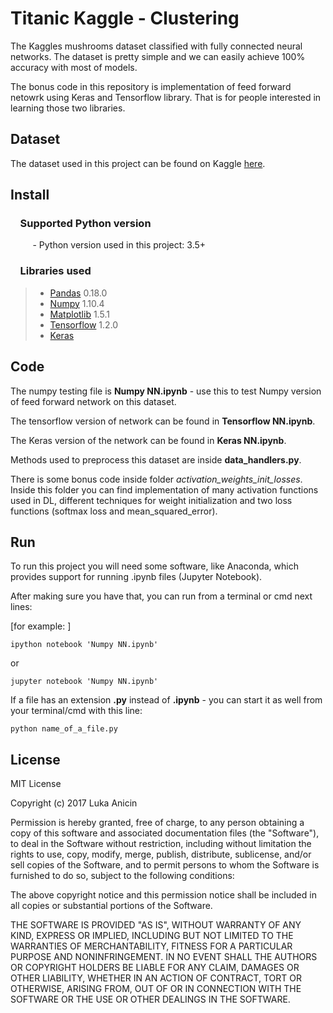 # Titanic Kaggle - Clustering

The Kaggles mushrooms dataset classified with fully connected neural networks. The dataset is pretty simple and we can easily achieve 100% accuracy with most of models.

The bonus code in this repository is implementation of feed forward netowrk using Keras and Tensorflow library. That is for people interested in learning those two libraries.
## Dataset

The dataset used in this project can be found on Kaggle [here](https://www.kaggle.com/uciml/mushroom-classification).

## Install

### &nbsp;&nbsp;&nbsp; Supported Python version
&nbsp;&nbsp;&nbsp;&nbsp;&nbsp;&nbsp;&nbsp;&nbsp;&nbsp;- Python version used in this project: 3.5+

### &nbsp;&nbsp;&nbsp; Libraries used

> *  [Pandas](http://pandas.pydata.org) 0.18.0
> *  [Numpy](http://www.numpy.org) 1.10.4
> *  [Matplotlib](https://matplotlib.org) 1.5.1
> *  [Tensorflow](http://tensorflow.org) 1.2.0
> *  [Keras](https://keras.io)

## Code

The numpy testing file is **Numpy NN.ipynb** - use this to test Numpy version of feed forward network on this dataset.

The tensorflow version of network can be found in **Tensorflow NN.ipynb**.

The Keras version of the network can be found in **Keras NN.ipynb**.

Methods used to preprocess this dataset are inside **data_handlers.py**.

There is some bonus code inside folder *activation_weights_init_losses*.
Inside this folder you can find implementation of many activation functions used in DL, different techniques for weight initialization and two loss functions (softmax loss and mean_squared_error).

## Run

To run this project you will need some software, like Anaconda, which provides support for running .ipynb files (Jupyter Notebook).

After making sure you have that, you can run from a terminal or cmd next lines:

[for example: ]

`ipython notebook 'Numpy NN.ipynb'`

or

`jupyter notebook 'Numpy NN.ipynb'`

If a file has an extension **.py** instead of **.ipynb** - you can start it as well from your terminal/cmd with this line:

`python name_of_a_file.py`


## License

MIT License

Copyright (c) 2017 Luka Anicin

Permission is hereby granted, free of charge, to any person obtaining a copy
of this software and associated documentation files (the "Software"), to deal
in the Software without restriction, including without limitation the rights
to use, copy, modify, merge, publish, distribute, sublicense, and/or sell
copies of the Software, and to permit persons to whom the Software is
furnished to do so, subject to the following conditions:

The above copyright notice and this permission notice shall be included in all
copies or substantial portions of the Software.

THE SOFTWARE IS PROVIDED "AS IS", WITHOUT WARRANTY OF ANY KIND, EXPRESS OR
IMPLIED, INCLUDING BUT NOT LIMITED TO THE WARRANTIES OF MERCHANTABILITY,
FITNESS FOR A PARTICULAR PURPOSE AND NONINFRINGEMENT. IN NO EVENT SHALL THE
AUTHORS OR COPYRIGHT HOLDERS BE LIABLE FOR ANY CLAIM, DAMAGES OR OTHER
LIABILITY, WHETHER IN AN ACTION OF CONTRACT, TORT OR OTHERWISE, ARISING FROM,
OUT OF OR IN CONNECTION WITH THE SOFTWARE OR THE USE OR OTHER DEALINGS IN THE
SOFTWARE.
